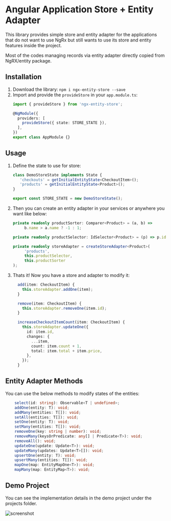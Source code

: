 # Angular Application Store + Entity Adapter

This library provides simple store and entity adapter for the applications that do not want to use NgRx but still wants to use its store and entity features inside the project. 

Most of the codes managing records via entity adapter directly copied from NgRX/entity package.

## Installation
1. Download the library: `npm i ngx-entity-store --save`
2. Import and provide the `provideStore` in your `app.module.ts`:
    ```typescript
    import { provideStore } from 'ngx-entity-store';

    @NgModule({
      providers: [
        provideStore({ state: STORE_STATE }),
      ],
    })
    export class AppModule {}
    ```
## Usage
    
1. Define the state to use for store:
   ```typescript
   class DemoStoreState implements State {
      'checkouts' = getInitialEntityState<CheckoutItem>();
      'products' = getInitialEntityState<Product>();
   }

   export const STORE_STATE = new DemoStoreState();
   ```
2. Then you can create an entity adapter in your services or anywhere you want like below:
   ```typescript
   private readonly productSorter: Comparer<Product> = (a, b) =>
        b.name > a.name ? -1 : 1;
   
   private readonly productSelector: IdSelector<Product> = (p) => p.id;

   private readonly storeAdapter = createStoreAdapter<Product>(
        'products',
        this.productSelector,
        this.productSorter
   );
   ```
3. Thats it! Now you have a store and adapter to modify it:
    ```typescript
      add(item: CheckoutItem) {
        this.storeAdapter.addOne(item);
      }
    
      remove(item: CheckoutItem) {
        this.storeAdapter.removeOne(item.id);
      }
    
      increaseCheckoutItemCount(item: CheckoutItem) {
        this.storeAdapter.updateOne({
          id: item.id,
          changes: {
            ...item,
            count: item.count + 1,
            total: item.total + item.price,
          },
        });
      }
    ```

## Entity Adapter Methods
You can use the below methods to modify states of the entities:
```typescript
    select(id: string): Observable<T | undefined>;
    addOne(entity: T): void;
    addMany(entities: T[]): void;
    setAll(entities: T[]): void;
    setOne(entity: T): void;
    setMany(entities: T[]): void;
    removeOne(key: string | number): void;
    removeMany(keysOrPredicate: any[] | Predicate<T>): void;
    removeAll(): void;
    updateOne(update: Update<T>): void;
    updateMany(updates: Update<T>[]): void;
    upsertOne(entity: T): void;
    upsertMany(entities: T[]): void;
    mapOne(map: EntityMapOne<T>): void;
    mapMany(map: EntityMap<T>): void;
 ```

## Demo Project
You can see the implementation details in the demo project under the projects folder.

![screenshot](https://github.com/user-attachments/assets/390e7170-467b-4dcf-90f7-3153eb69d774)
